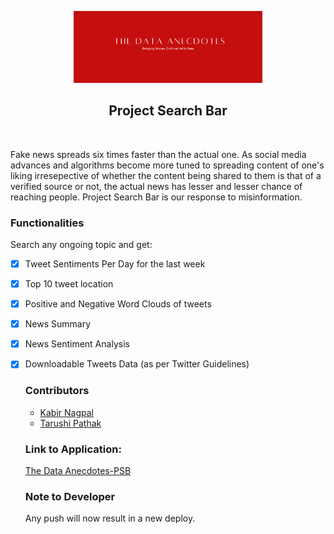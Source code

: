 <p align="center">
        <img src="https://github.com/thedatanecdotes/ReadMeTemplate/blob/main/header.png" width="60%"/>
        <br/>
        <h2 align="center"> Project Search Bar </h2> 
        <br/>
        <p align="left">  Fake news spreads six times faster than the actual one. As social media advances and algorithms become more tuned to spreading content of one's liking irresepective of whether the content being shared to them is that of a verified source or not, the actual news has lesser and lesser chance of reaching people. Project Search Bar is our response to misinformation.</p>
 </p>
  
  <h3> Functionalities </h3>
  Search any ongoing topic and get:
  
- [X] Tweet Sentiments Per Day for the last week
- [X] Top 10 tweet location
- [X] Positive and Negative Word Clouds of tweets
- [X] News Summary 
- [X] News Sentiment Analysis
- [X] Downloadable Tweets Data (as per Twitter Guidelines)
  <br/>
  <h3> Contributors </h3>
  <ul>
        <li> <a href="https://github.com/kabirnagpal"/> Kabir Nagpal </a> </li>
        <li> <a href="https://github.com/tarushi98"/> Tarushi Pathak</a> </li>
  </ul>

  <h3> Link to Application:</h3> <a href="https://datanecdotes-psb.herokuapp.com/">The Data Anecdotes-PSB</a>

  <h3> Note to Developer </h3>
    Any push will now result in a new deploy. 
